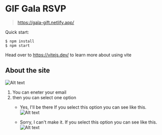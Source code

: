 # GIF Gala RSVP

> https://gala-gift.netlify.app/

Quick start:

```
$ npm install
$ npm start
````

Head over to https://vitejs.dev/ to learn more about using vite


## About the site

![Alt text](./Images/image-2.png)

1. You can eneter your email 
2. then you can select one option
   + Yes, I'll be there
   If you select this option you can see like this.
   ![Alt text](./Images/image.png)

   + Sorry, I can't make it.
   If you select this option you can see like this.
   ![Alt text](./Images/image-1.png)
   
  


